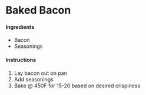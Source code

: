 # Baked Bacon

#### Ingredients

- Bacon
- Seasonings

#### Instructions

1. Lay bacon out on pan
2. Add seasonings
3. Bake @ 450F for 15-20 based on desired crispiness
